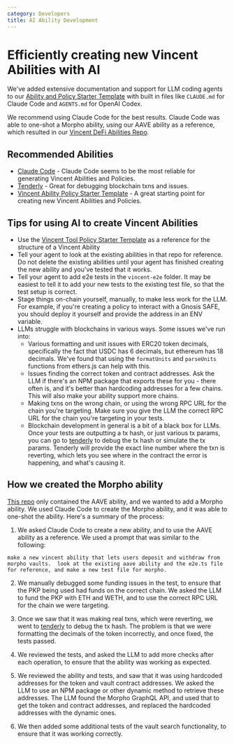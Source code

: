 ```yaml
---
category: Developers
title: AI Ability Development
---
```


# Efficiently creating new Vincent Abilities with AI

We've added extensive documentation and support for LLM coding agents to our [Ability and Policy Starter Template](https://github.com/LIT-Protocol/Vincent-Tool-Policy-Starter-Template) with built in files like `CLAUDE.md` for Claude Code and `AGENTS.md` for OpenAI Codex.

We recommend using Claude Code for the best results. Claude Code was able to one-shot a Morpho ability, using our AAVE ability as a reference, which resulted in our [Vincent DeFi Abilities Repo](https://github.com/LIT-Protocol/VincentDeFiAbilities).

## Recommended Abilities

- [Claude Code](https://www.anthropic.com/claude-code) - Claude Code seems to be the most reliable for generating Vincent Abilities and Policies.
- [Tenderly](https://tenderly.co/) - Great for debugging blockchain txns and issues.
- [Vincent Ability Policy Starter Template](https://github.com/LIT-Protocol/Vincent-Tool-Policy-Starter-Template) - A great starting point for creating new Vincent Abilities and Policies.

## Tips for using AI to create Vincent Abilities

- Use the [Vincent Tool Policy Starter Template](https://github.com/LIT-Protocol/Vincent-Tool-Policy-Starter-Template) as a reference for the structure of a Vincent Ability
- Tell your agent to look at the existing abilities in that repo for reference. Do not delete the existing abilities until your agent has finished creating the new ability and you've tested that it works.
- Tell your agent to add e2e tests in the `vincent-e2e` folder. It may be easiest to tell it to add your new tests to the existing test file, so that the test setup is correct.
- Stage things on-chain yourself, manually, to make less work for the LLM. For example, if you're creating a policy to interact with a Gnosis SAFE, you should deploy it yourself and provide the address in an ENV variable.
- LLMs struggle with blockchains in various ways. Some issues we've run into:
  - Various formatting and unit issues with ERC20 token decimals, specifically the fact that USDC has 6 decimals, but ethereum has 18 decimals. We've found that using the `formatUnits` and `parseUnits` functions from ethers.js can help with this.
  - Issues finding the correct token and contract addresses. Ask the LLM if there's an NPM package that exports these for you - there often is, and it's better than hardcoding addresses for a few chains. This will also make your ability support more chains.
  - Making txns on the wrong chain, or using the wrong RPC URL for the chain you're targeting. Make sure you give the LLM the correct RPC URL for the chain you're targeting in your tests.
  - Blockchain development in general is a bit of a black box for LLMs. Once your tests are outputting a tx hash, or just various tx params, you can go to [tenderly](https://tenderly.co/) to debug the tx hash or simulate the tx params. Tenderly will provide the exact line number where the txn is reverting, which lets you see where in the contract the error is happening, and what's causing it.

## How we created the Morpho ability

[This repo](https://github.com/LIT-Protocol/VincentDeFiAbilities) only contained the AAVE ability, and we wanted to add a Morpho ability. We used Claude Code to create the Morpho ability, and it was able to one-shot the ability. Here's a summary of the process:

1. We asked Claude Code to create a new ability, and to use the AAVE ability as a reference. We used a prompt that was similar to the following:

```
make a new vincent ability that lets users deposit and withdraw from morpho vaults.  look at the existing aave ability and the e2e.ts file for reference, and make a new test file for morpho.
```

2. We manually debugged some funding issues in the test, to ensure that the PKP being used had funds on the correct chain. We asked the LLM to fund the PKP with ETH and WETH, and to use the correct RPC URL for the chain we were targeting.

3. Once we saw that it was making real txns, which were reverting, we went to [tenderly](https://tenderly.co/) to debug the tx hash. The problem is that we were formatting the decimals of the token incorrectly, and once fixed, the tests passed.

4. We reviewed the tests, and asked the LLM to add more checks after each operation, to ensure that the ability was working as expected.

5. We reviewed the ability and tests, and saw that it was using hardcoded addresses for the token and vault contract addresses. We asked the LLM to use an NPM package or other dynamic method to retrieve these addresses. The LLM found the Morpho GraphQL API, and used that to get the token and contract addresses, and replaced the hardcoded addresses with the dynamic ones.

6. We then added some additional tests of the vault search functionality, to ensure that it was working correctly.
